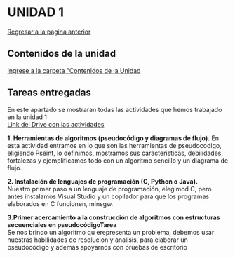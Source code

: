 # UNIDAD 1
[Regresar a la pagina anterior](index.md)
 
## Contenidos de la unidad
[Ingrese a la carpeta "Contenidos de la Unidad](ContenidosUnidad.md) 

## Tareas entregadas  
En este apartado se mostraran todas las actividades que hemos trabajado en la unidad 1  
[Link del Drive con las actividades](https://drive.google.com/drive/u/0/folders/1mNkPwkfo2wiEtqsMTe4UwS2PaPNI75ff)

**1. Herramientas de algoritmos (pseudocódigo y diagramas de flujo).**
   En esta actividad entramos en lo que son las herramientas de pseudocodigo, eligiendo Pseint, lo definimos, mostramos sus caracteristicas, debilidades, fortalezas y ejemplificamos todo con un algoritmo sencillo y un diagrama de flujo.
   
**2. Instalación de lenguajes de programación (C, Python o Java).**  
Nuestro primer paso a un lenguaje de programación, elegimod C, pero antes instalamos Visual Studio y un copilador para que los programas elaborados en C funcionen, minsgw.  


**3.Primer acercamiento a la construcción de algoritmos con estructuras secuenciales en pseudocódigoTarea**  
Se nos brindo un algoritmo qu erepresenta un problema, debemos usar nuestras habilidades de resolucion y analisis, para elaborar un pseudocódigo y además apoyarnos con pruebas de escritorio

